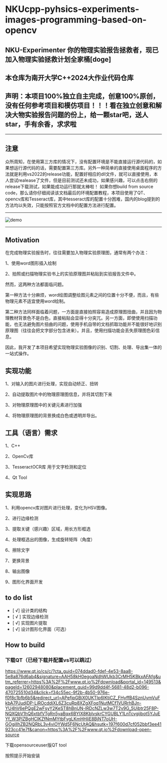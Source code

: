 # NKUcpp-pyhsics-experiments-images-programming-based-on-opencv
## NKU-Experimenter 你的物理实验报告拯救者，现已加入物理实验拯救计划全家桶[doge]
## 本仓库为南开大学C++2024大作业代码仓库
## 声明：本项目100%独立自主完成，创意100%原创，没有任何参考项目和模仿项目！！！看在独立创意和解决大物实验报告问题的份上，给一颗star吧，送人star，手有余香，求求啦
---
## 注意
众所周知，在使用第三方库的情况下，没有配置环境是不能直接运行源代码的，如果想运行源代码的话，需要配置第三方库。另外一种简单的直接使用桌面程序的方法就是利用vs2022的release功能，配置好相应的dll文件，就可以直接使用，本人尝试realease了文件，但是目前测试还未成功，如果感兴趣，可以点击右侧的release下载测试，如果能成功运行那就太棒啦！
如果你想build from source code，那么请你仔细阅读该文档最后的环境配置教程，本项目使用了QT、opencv库和Tesseract库，其中tesseract库的配置十分困难，国内的blog提到的方法均以失效，只能按照官方文档中的配置方法进行配置。

---

![demo](https://github.com/ghost233lism/NKUcpp-pyhsics-experiments-images-programming-based-on-opencv/blob/newdevelopment/demo.gif)

---
## Motivation
在完成物理实验报告时，往往需要加入物理实验原理图，通常有两个办法：

1、使用word图形插入绘制

2、拍照或扫描物理实验书上的实验原理图并粘贴到实验报告文件中。

然而，这两种方法都面临问题。

第一种方法十分麻烦，word绘图调整绘图元素之间的位置十分不便，而且，有些物理元素不适宜使用word绘制。

第二种方法同样面临着问题，一方面是直接拍照容易造成原理图扭曲，并且因为物理教材背景色不是白色，直接粘贴会显得十分突兀。另一方面，即使使用扫描功能，也无法避免图片扭曲的问题，使用手机自带的文档抓取功能并不能很好地识别原理图（往往会把文字部分包含进来）。并且，使用扫描功能会丢失原理图色彩信息。

因此，我开发了本项目希望实现物理实验图像的识别、切割、处理、导出集一体的一站式操作。
## 实现功能
1、对输入的图片进行处理，实现自动矫正、扭转

2、自动提取图片中的物理原理图信息，并将其切割下来

3、对物理原理图中的关键元素进行加强

4、将物理原理图的背景换成白色或透明并导出。
## 工具（语言）需求
1、C++

2、OpenCv库

3、TesseractOCR库 用于文字检测和定位

4、Qt Tool

## 实现思路
1、利用opencv库对图片进行处理，变化为HSV图像。

2、进行边缘检测

3、提取关键（感兴趣）区域，用长方形框选

4、处理框选出的图像，生成旋转矩阵（角度）

6、擦除文字

7、更换背景

8、输出图像

9、图形化界面开发


## to do list
- [ √] 设计类的结构
- [ √ ] 实现边缘检测
- [  √] 实现图片提取
- [  √] 设计图形化界面（可选）

## How to build
### 下载QT（已经下载并配置vs可以跳过）
https://www.qt.io/cs/c/?cta_guid=074ddad0-fdef-4e53-8aa8-5e8a876d6ab4&signature=AAH58kH0egoaNdhWUkb3CrMH5KBkxAFAfg&utm_referrer=https%3A%2F%2Fwww.qt.io%2Fdownload&portal_id=149513&pageId=12602948080&placement_guid=99d9dd4f-5681-48d2-b096-470725510d34&click=f34c55ec-9f2b-4b50-976e-f0f8c1bfb6b5&redirect_url=APefjpGBiX0UKTIp6IKtiCZ_FHyffB4SznUymVuFkbA7PJudjDP-LiROcddjXL6Z3cuRp8XZgXFoq1NutMCf1VURrhBJn-YU4hV6ePQgE2wFsyY2KeST8hBnUN-lRDcNZLw3w7T2y9G_5Uibtr25F8P-NQXQbV1hQ6xtbfVTgRn5yaBqx6BYIX8KbIvskrCYGUBLY1LnTcvgiibot5YJuEYf_W3PlZBgHCIKZfNmMYtbFvgLKmHHliE8BjNT7oUH-GOgillhZB2NQRbL3v4viOYWd5F6NcUtAQ&hsutk=197f600d7cf052bbf3ee41923cc41e7f&canon=https%3A%2F%2Fwww.qt.io%2Fdownload-open-source 

下载opensourceuser版QT tool

按照提示开始安装